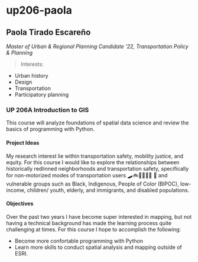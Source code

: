 # up206-paola
## Paola Tirado Escareño 
*Master of Urban & Regional Planning Candidate '22, Transportation Policy & Planning*
> Interests: 
- Urban history
- Design
- Transportation
- Participatory planning
### UP 206A Introduction to GIS
This course will analyze foundations of spatial data science and review the basics of programming with Python. 
#### Project Ideas
My research interest lie within transportation safety, mobility justice, and equity. For this course I would like to explore the relationships between historically redlinned neighborhoods and transportation safety, specifically for non-motorized modes of transportation users :skateboard::bike::man_with_probing_cane::woman_in_manual_wheelchair:	:walking: and vulnerable groups such as Black, Indigenous, People of Color (BIPOC), low-income, children/ youth, elderly, and immigrants, and disabled populations. 
#### Objectives
Over the past two years I have become super interested in mapping, but not having a technical background has made the learning process quite challenging at times. For this course I hope to accomplish the following:
- Become more confortable programming with Python
- Learn more skills to conduct spatial analysis and mapping outside of ESRI. 
